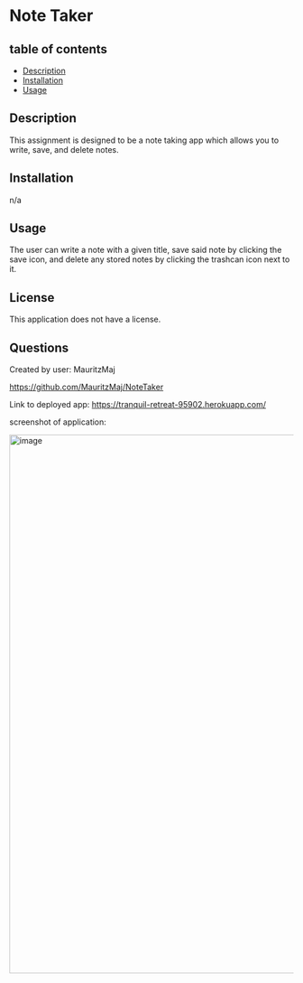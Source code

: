 # Note Taker

## table of contents
* [Description](#description)
* [Installation](#installation)
* [Usage](#usage)


## <a name="description"></a>Description

This assignment is designed to be a note taking app which allows you to write, save, and delete notes.


## <a name="installation"></a>Installation
n/a

## <a name="usage"></a>Usage

The user can write a note with a given title, save said note by clicking the save icon, and delete any stored notes by clicking the trashcan icon next to it. 


## <a name="license"></a>License 

This application does not have a license.

## <a name="questions"></a>Questions

Created by user: MauritzMaj

https://github.com/MauritzMaj/NoteTaker

Link to deployed app: https://tranquil-retreat-95902.herokuapp.com/

screenshot of application:

<img width="954" alt="image" src="https://user-images.githubusercontent.com/105758175/215805920-547b6625-2d2c-4381-aa26-5e5d2d21bf65.png">


